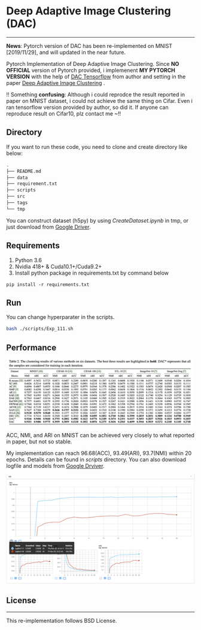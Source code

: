 # Deep Adaptive Image Clustering (DAC)
***

**News**: Pytorch version of DAC has been re-implemented on MNIST [2019/11/29], and will updated in the near future. 

Pytorch Implementation of  Deep Adaptive Image Clustering. Since **NO OFFICIAL** version of Pytorch provided, i implemenent **MY PYTORCH VERSION** with the help of [DAC Tensorflow](https://github.com/vector-1127/DAC) from author and setting in the paper [Deep Adaptive Image Clustering](http://openaccess.thecvf.com/content_ICCV_2017/papers/Chang_Deep_Adaptive_Image_ICCV_2017_paper.pdf) .

!! Something **confusing**: Although i could reprodce the result reported in paper on MNIST dataset,  i could not achieve the same thing on Cifar. Even i ran tensorflow version provided by author, so did it. If anyone can reproduce result on Cifar10, plz contact me ~!!

## Directory

If you want to run these code, you need to clone and create directory like below:

```bash
.
├── README.md
├── data
├── requirement.txt
├── scripts
├── src
├── tags
└── tmp
```

You can construct dataset (h5py) by using *CreateDataset.ipynb* in tmp, or just download from [Google Driver](https://drive.google.com/open?id=1ouT_RdbbUTBCfRlftRDW9UNbySrBdHRA).

## Requirements

1. Python 3.6
2. Nvidia 418+ \& Cuda10.1+/Cuda9.2+
3. Install python package in requirements.txt by command below

```
pip install -r requirements.txt
```

## Run

You can change hyperparater in the scripts. 

```bash
bash ./scripts/Exp_111.sh
```

## Performance 

![DAC](./DAC.png)

ACC, NMI, and ARI on MNIST can be achieved very closely to what reported in paper, but not so stable.

My implementation can reach 96.68(ACC), 93.49(ARI), 93.7(NMI) within 20 epochs. Details can be found in *scripts* directory. You can also download logfile and models from [Google Drviver](https://drive.google.com/open?id=1d-8J6naXTE3d04f6ORO4qntycyib-nSW). 

![Result](./Result.png)



## License

***

This re-implementation follows BSD License. 

